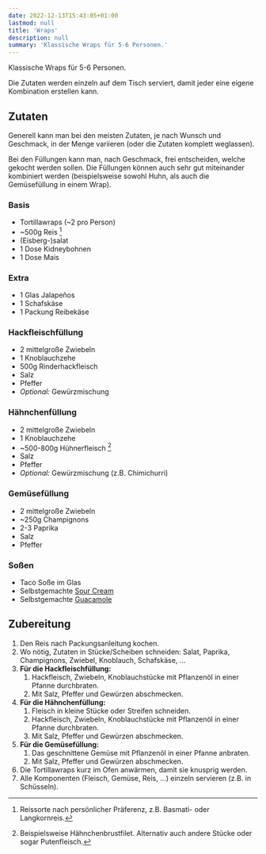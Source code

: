 ```yaml
---
date: 2022-12-13T15:43:05+01:00
lastmod: null
title: 'Wraps'
description: null
summary: 'Klassische Wraps für 5-6 Personen.'
---
```


Klassische Wraps für 5-6 Personen.

Die Zutaten werden einzeln auf dem Tisch serviert, damit jeder eine eigene Kombination erstellen kann.

## Zutaten

Generell kann man bei den meisten Zutaten, je nach Wunsch und Geschmack, in der Menge variieren
(oder die Zutaten komplett weglassen).

Bei den Füllungen kann man, nach Geschmack, frei entscheiden, welche gekocht werden sollen.
Die Füllungen können auch sehr gut miteinander kombiniert werden (beispielsweise sowohl Huhn, als
auch die Gemüsefüllung in einem Wrap).

### Basis

- Tortillawraps (~2 pro Person)
- ~500g Reis [^1]
- (Eisberg-)salat
- 1 Dose Kidneybohnen
- 1 Dose Mais

### Extra

- 1 Glas Jalapeños
- 1 Schafskäse
- 1 Packung Reibekäse

### Hackfleischfüllung

- 2 mittelgroße Zwiebeln
- 1 Knoblauchzehe
- 500g Rinderhackfleisch
- Salz
- Pfeffer
- *Optional:* Gewürzmischung

### Hähnchenfüllung

- 2 mittelgroße Zwiebeln
- 1 Knoblauchzehe
- ~500-800g Hühnerfleisch [^2]
- Salz
- Pfeffer
- *Optional:* Gewürzmischung (z.B. Chimichurri)

### Gemüsefüllung

- 2 mittelgroße Zwiebeln
- ~250g Champignons
- 2-3 Paprika
- Salz
- Pfeffer

### Soßen

- Taco Soße im Glas
- Selbstgemachte [Sour Cream](../sour-cream)
- Selbstgemachte [Guacamole](../guacamole)

## Zubereitung

1. Den Reis nach Packungsanleitung kochen.
2. Wo nötig, Zutaten in Stücke/Scheiben schneiden: Salat, Paprika, Champignons, Zwiebel,
   Knoblauch, Schafskäse, ...
3. **Für die Hackfleischfüllung:**
   1. Hackfleisch, Zwiebeln, Knoblauchstücke mit Pflanzenöl in einer Pfanne durchbraten.
   2. Mit Salz, Pfeffer und Gewürzen abschmecken.
4. **Für die Hähnchenfüllung:**
   1. Fleisch in kleine Stücke oder Streifen schneiden.
   2. Hackfleisch, Zwiebeln, Knoblauchstücke mit Pflanzenöl in einer Pfanne durchbraten.
   3. Mit Salz, Pfeffer und Gewürzen abschmecken.
5. **Für die Gemüsefüllung:**
   1. Das geschnittene Gemüse mit Pflanzenöl in einer Pfanne anbraten.
   2. Mit Salz, Pfeffer und Gewürzen abschmecken.
7. Die Tortillawraps kurz im Ofen anwärmen, damit sie knusprig werden.
6. Alle Komponenten (Fleisch, Gemüse, Reis, ...) einzeln servieren (z.B. in Schüsseln).


[^1]: Reissorte nach persönlicher Präferenz, z.B. Basmati- oder Langkornreis.
[^2]: Beispielsweise Hähnchenbrustfilet. Alternativ auch andere Stücke oder sogar Putenfleisch.
